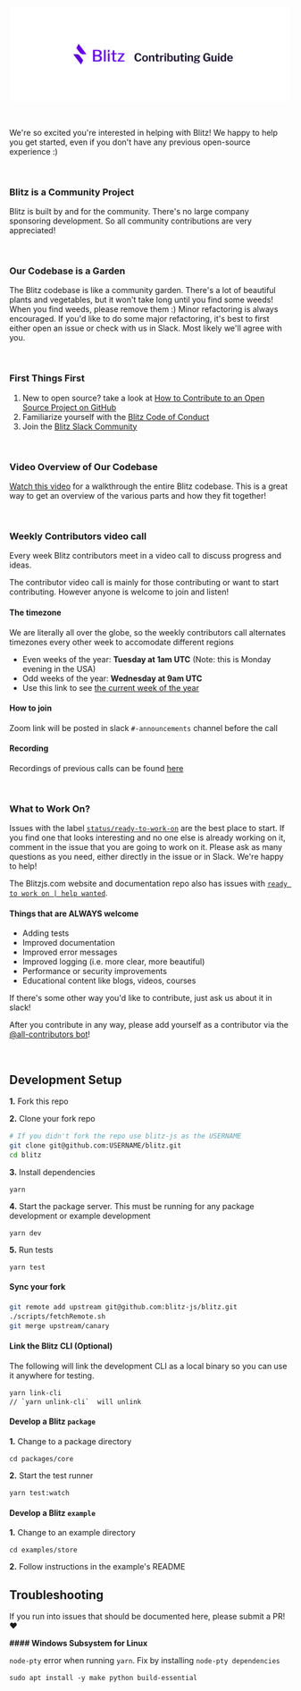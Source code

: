 ![Blitz Contributing Guide](https://raw.githubusercontent.com/blitz-js/art/master/contributing-guide.png)

<br>

We're so excited you're interested in helping with Blitz! We happy to help you get started, even if you don't have any previous open-source experience :)

<br>

### Blitz is a Community Project

Blitz is built by and for the community. There's no large company sponsoring development. So all community contributions are very appreciated!

<br>

### Our Codebase is a Garden

The Blitz codebase is like a community garden. There's a lot of beautiful plants and vegetables, but it won't take long until you find some weeds! When you find weeds, please remove them :) Minor refactoring is always encouraged. If you'd like to do some major refactoring, it's best to first either open an issue or check with us in Slack. Most likely we'll agree with you.

<br>

### First Things First

1. New to open source? take a look at [How to Contribute to an Open Source Project on GitHub](https://egghead.io/courses/how-to-contribute-to-an-open-source-project-on-github)
2. Familiarize yourself with the [Blitz Code of Conduct](https://github.com/blitz-js/blitz/blob/canary/CODE_OF_CONDUCT.md)
3. Join the [Blitz Slack Community](https://slack.blitzjs.com)

<br>

### Video Overview of Our Codebase

[Watch this video](https://www.youtube.com/watch?v=RBAkhDrVRiA&feature=youtu.be) for a walkthrough the entire Blitz codebase. This is a great way to get an overview of the various parts and how they fit together!

<br>

### Weekly Contributors video call

Every week Blitz contributors meet in a video call to discuss progress and ideas.

The contributor video call is mainly for those contributing or want to start contributing. However anyone is welcome to join and listen!

#### The timezone

We are literally all over the globe, so the weekly contributors call alternates timezones every other week to accomodate different regions

- Even weeks of the year: **Tuesday at 1am UTC** (Note: this is Monday evening in the USA)
- Odd weeks of the year: **Wednesday at 9am UTC**
- Use this link to see [the current week of the year](https://whatweekisit.com)

#### How to join

Zoom link will be posted in slack `#-announcements` channel before the call

#### Recording

Recordings of previous calls can be found [here](https://www.youtube.com/playlist?list=PLvm6NqxNNnBLFxZux5OHraTAcIBJz2FvR)

<br>

### What to Work On?

Issues with the label [`status/ready-to-work-on`](https://github.com/blitz-js/blitz/labels/status%2Fready-to-work-on) are the best place to start. If you find one that looks interesting and no one else is already working on it, comment in the issue that you are going to work on it. Please ask as many questions as you need, either directly in the issue or in Slack. We're happy to help!

The Blitzjs.com website and documentation repo also has issues with [`ready to work on | help wanted`](https://github.com/blitz-js/blitzjs.com/issues?q=is%3Aissue+is%3Aopen+sort%3Aupdated-desc+label%3A%22ready+to+work+on+%7C+help+wanted%22).

#### Things that are ALWAYS welcome

- Adding tests
- Improved documentation
- Improved error messages
- Improved logging (i.e. more clear, more beautiful)
- Performance or security improvements
- Educational content like blogs, videos, courses

If there's some other way you'd like to contribute, just ask us about it in slack!

After you contribute in any way, please add yourself as a contributor via the [@all-contributors bot](https://allcontributors.org/docs/en/bot/usage)!

<br>

## Development Setup

**1.** Fork this repo

**2.** Clone your fork repo

```sh
# If you didn't fork the repo use blitz-js as the USERNAME
git clone git@github.com:USERNAME/blitz.git
cd blitz
```

**3.** Install dependencies

```
yarn
```

**4.** Start the package server. This must be running for any package development or example development

```
yarn dev
```

**5.** Run tests

```
yarn test
```

#### Sync your fork

```sh
git remote add upstream git@github.com:blitz-js/blitz.git
./scripts/fetchRemote.sh
git merge upstream/canary
```

#### Link the Blitz CLI (Optional)

The following will link the development CLI as a local binary so you can use it anywhere for testing.

```
yarn link-cli
// `yarn unlink-cli`  will unlink
```

#### Develop a Blitz `package`

**1.** Change to a package directory

```
cd packages/core
```

**2.** Start the test runner

```
yarn test:watch
```

#### Develop a Blitz `example`

**1.** Change to an example directory

```
cd examples/store
```

**2.** Follow instructions in the example's README

## Troubleshooting

If you run into issues that should be documented here, please submit a PR! ❤️

**#### Windows Subsystem for Linux**

`node-pty` error when running `yarn`. Fix by installing `node-pty dependencies`

```
sudo apt install -y make python build-essential
```
